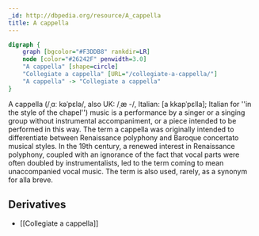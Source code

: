 ```yaml
---
_id: http://dbpedia.org/resource/A_cappella
title: A cappella
---
```


```dot
digraph {
	graph [bgcolor="#F3DDB8" rankdir=LR]
	node [color="#26242F" penwidth=3.0]
	"A cappella" [shape=circle]
	"Collegiate a cappella" [URL="/collegiate-a-cappella/"]
	"A cappella" -> "Collegiate a cappella"
}
```

A cappella (/ˌɑː kəˈpɛlə/, also UK: /ˌæ -/, Italian: [a kkapˈpɛlla]; Italian for ''in the style of the chapel'') music is a performance by a singer or a singing group without instrumental accompaniment, or a piece intended to be performed in this way. The term a cappella was originally intended to differentiate between Renaissance polyphony and Baroque concertato musical styles. In the 19th century, a renewed interest in Renaissance polyphony, coupled with an ignorance of the fact that vocal parts were often doubled by instrumentalists, led to the term coming to mean unaccompanied vocal music. The term is also used, rarely, as a synonym for alla breve.

## Derivatives

- [[Collegiate a cappella]]
